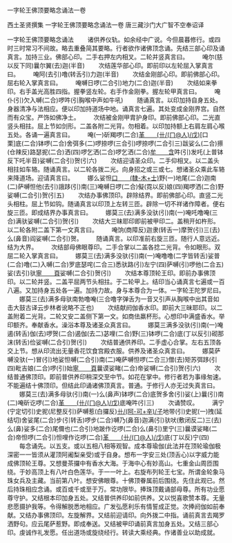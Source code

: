 一字轮王佛顶要略念诵法一卷


西土圣贤撰集
一字轮王佛顶要略念诵法一卷
唐三藏沙门大广智不空奉诏译


一字轮王佛顶要略念诵法
　　诸供养仪轨。如余经中广说。今但晨暮修行。或四时三时常习不间故。略去重叠简其要略。行者欲作诸佛顶念诵。先结三部心印及诵真言。加持三业。佛部心印。二手右押左内相叉。二轮并竖真言曰。
　　唵尔(慈以反下同)曩尔翼(去)迦(半音)
　　次结莲华部心印。即前印以左轮屈入掌真言曰。
　　唵阿(去引)噜(转舌引)力迦(半音)
　　次结金刚部心印。即前佛部心印。屈右轮入掌真言曰。
　　唵嚩日啰(二合引)地力(二合)迦(半音)
　　次结如来拳印。右手盖光高胜四指。握拳竖左轮。右手作金刚拳。握左轮甲真言曰。
　　唵仆(引)欠入嚩(二合)啰吽(引胸喉中声如牛吼)
　　随诵真言。以印加持自身五处。身器清净与法相应。便以印加持道场中地。诵真言七遍。其处变成金刚界宫。自然而有众宝。严饰如佛净土。
　　次结被金刚甲胄护身印。即前佛部心印。二光直竖头相拄。屈上节如剑形。二盖各附二光背。勿相着。以印加持额上右肩左肩心喉五处。各诵一遍真言曰。
　　唵(一)斫羯啰(二合)[革　　(卄/(ㄇ@人)/戊)](转舌)[口　　栗]底(二合)钵啰(二合)舍弭多(二)啰捺啰(三合引)啰捺啰(二合引三)跋娑么(二合)攃(仓辣反)路瑟抳(二合)洒(四)啰乞洒(二合)啰乞洒(二合)[牟　　含](引五)吽(引)发吒(上普钵反下吒半音)娑嚩(二合引)贺(引六)
　　次结迎请圣众印。二手仰相叉。以二盖头相拄如车辂。随诵真言。以二轮各拨二光。向身招之或三或七。想诸圣众乘此车辂来降道场。迎请真言曰。
　　娜么娑怛[口　　(隸-木+士)](三合转舌引)野(一)地尾(二合)迦南(二)萨嚩怛他(去引)誐跢(引)南(三)唵嚩日啰(二合)儗(霓以反)娘(四)羯啰洒(二合)野娑嚩(二合引)贺(引五)
　　次结办事佛顶印。辟除结界。即前佛部心印。直竖二光头相柱。屈上节如钩。随诵真言以印顶上左转三匝。辟除一切不祥诸作障者。便右旋三匝。即成结界办事真言曰。
　　娜莫三(去)满多没驮(引)南(一)唵吒噜唵(三合)满驮娑嚩(二合引)贺(引)
　　次结大三昧耶印即前被甲印二。盖稍开如杵形。以二轮各附二盖下第一文真言曰。
　　唵饷(商障反)迦隶(转舌一)摩贺(引)三(去)么(鼻音)阎娑嚩(二合引)贺。
　　随诵真言。以印准前右旋三匝。随行人意远近。结为大界。
　　次结部母佛眼尊印。二手合掌以二盖各捻二光背。令如眼形。双屈二轮入掌真言曰。
　　娜莫三(去)满多没驮(引)南(一)唵噜噜(二字皆转舌)娑普(二合)噜(二)入嚩(二合)罗底瑟咤(二合三)悉驮路(引)左宁(四)萨嚩(引)啰他(二合五)娑(去引)驮[寧　　頁](宁顶反)娑嚩(二合引)贺(引)
　　次结本尊顶轮王印。即前办事佛顶印。以二轮并竖。二盖平屈两节头相拄。于二轮甲上。结印当心诵真言七遍或一百八遍。又加持身五处各一遍。加持力故。身与本尊合为一体。一字轮王陀罗尼曰。
　　娜莫三(去)满多母驮南勃噜唵(三合噜字弹舌为一音又引声从胸喉中出其音如击大鼓古译云步林者讹略不正也)
　　次结献阏伽香水印。即前大三昧耶印。以二盖附着二光背。二轮又安二盖侧下第一文。如商佉羸杯形。心想印中满盛香水。举印额齐。奉献香水。澡浴本尊及诸圣众真言曰。
　　娜莫三满多没驮(引)南(一)唵遏(转舌)伽(去)啰贺(二合)遏伽(去二)苾哩(二合)野(三)钵啰(二合)底(丁以反引)砌那沫(转舌)俭娑嚩(二合引)贺(引)
　　次结普通供养印。二手虚心合掌。左右五顶各交上节。想从印流出无量香花饮食宫殿衣服。供养及诸圣众真言曰。
　　娜莫萨嚩没驮(一)冒(引)地娑怛嚩(二合引)南(二)唵萨嚩怛啰(二合三)僧(去)矩苏弭跢(引四)毗吉娘(二合)啰(引)始[寧　　頁](五)曩谟娑睹(二合)帝娑嚩(二合引)贺(引六)
　　次结普通佛顶印。即前普供养印稍深交至中节。如花在掌中。修行者若为事缘匆速。不能遍结十佛顶印。但结此印诵诸佛顶真言。普通。于修行人亦无过失真言曰。
　　娜莫三(去)满多母驮(引)南(一)么(鼻声)钵啰(二合)底贺多舍(引)娑(上)曩(引)南(二)唵斫讫啰(二合)[革　　(卄/(ㄇ@人)/戊)](转舌)底唵吽(引三)
　　次诵赞叹。
　　满宁(宁定切引)史抳(尼整反引)萨嚩惹(白攞反)[卄/(阿-可+辛)/子](言揭反)地带(引)史抳(一)拽(延结切)舍娑尾(二合)步(引转舌)啰步(二合)嚩乃(鼻音)迦满(引)驮吠(敷闭反二)三(去)么(鼻)娑多(二合)尾儞也(二合引)地跛作讫啰(二合)么(鼻引)里宁(三)曩谟娑睹(二合)帝怛啰(二合引)怛哩作讫啰(二合)[革　　(卄/(ㄇ@人)/戊)](转舌)底(丁以反)宁(四)
　　每念诵先。以五支。或以五相八相等观智。成本尊瑜伽(此法并在顶轮瑜伽极深密一一皆须从灌顶阿阇梨亲受)或于自身。想布一字安三处(顶舌心)以字威力能成佛顶轮王尊。又想曼茶攞中有香水大海。于海中心有妙高山。七重金山周匝围绕。于妙高顶上有八叶白色莲华。于一一叶上。右旋布列轮王七宝。所谓金轮象马珠女兵及主藏。当前第八叶。想安佛眼尊。十佛顶眷属前后围绕。先住此观已。然后持珠相应念诵。或百或千或至于万。常功限毕。捧珠顶戴诵部母尊。所有功业愿尊守护。又结根本印加身五处。又结普供养印如前供养。又以悦喜歌赞本尊。无量悲愿摄护我等。令得解脱悉地相应。广发弘愿利乐有情誓成正觉。次捧阏伽如前奉献。又结办事佛顶印。左旋解界。又结前迎请印。向外拨二中指。诵前真言去羯罗洒野句。应云尾萨惹野。即成奉送。又结被甲印诵前真言加身五处。又结三部心印。虔诚作礼发愿。任出道场或旋绕经行。转读大乘经典。作诸善业以助成就。


